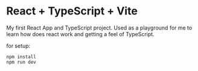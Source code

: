 # React + TypeScript + Vite

My first React App and TypeScript project. Used as a playground for me to learn how does react work and getting a feel of TypeScript.

for setup:
```
npm install
npm run dev
```
